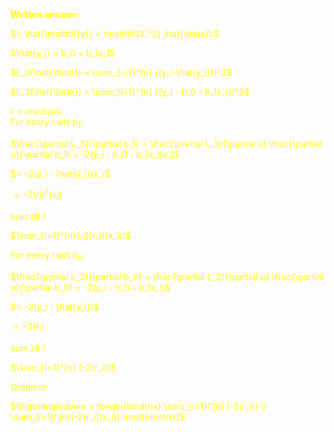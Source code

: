 <font color='yellow'>**Written answer:**

$\: \hat{\mathbf{y}} = \mathbf{X.^2} \hat{\beta}\:$  

$\hat{y_i} = b_0 + b_1x_i$

$L_3(\hat{\beta}) = \sum_{i=1}^{n} ({y_i-\hat{y_i}})^2$

$L_3(\hat{\beta}) = \sum_{i=1}^{n} ({y_i - b_0 - b_1x_i})^2$

r = residuals   
For every i wrt $b_1$:  

$\frac{\partial L_3}{\partial b_1} = \frac{\partial L_3}{\partial u} \frac{\partial u}{\partial b_1} = -2(y_i - b_0 - b_1x_i)x_i$

$= -2(y_i - \hat{y_i})x_i$

$= -2(r_i)^2(x_i)$  

sum all i:

$\sum_{i=1}^{n}(-2(r_i)(x_i))$  
  
For every i wrt $b_0$:  

$\frac{\partial L_3}{\partial b_0} = \frac{\partial L_3}{\partial u} \frac{\partial u}{\partial b_0} = -2(y_i - b_0 - b_1x_i)$

$= -2(y_i - \hat{y_i})$

$= -2(r_i)$ 
 
sum all i:

$\sum_{i=1}^{n} (-2(r_i))$


Gradient:

$\bigtriangledown = \begin{bmatrix} \sum_{i=1}^{n} (-2(r_i))  \\ \sum_{i=1}^{n}(-2(r_i)(x_i)) \end{bmatrix}$


</font>